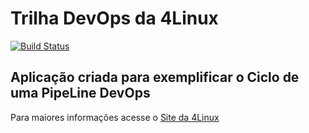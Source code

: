 # Trilha DevOps da 4Linux

<!-- Altere a Flag abaixo com sua URL do Travis -->
[![Build Status](https://travis-ci.org/luanapremoli/DevOpsLab-HelloWorld.svg?branch=master)](https://travis-ci.org/luanapremoli/DevOpsLab-HelloWorld)

## Aplicação criada para exemplificar o Ciclo de uma PipeLine DevOps


Para maiores informações acesse o [Site da 4Linux](https://www.4linux.com.br/cursos/devops)
